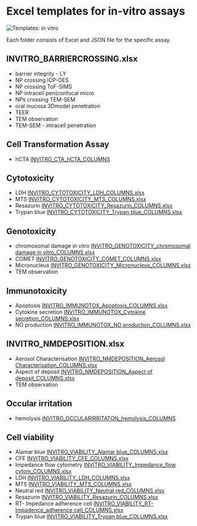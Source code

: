 # Excel templates for in-vitro assays

![Templates: in vitro](./images/templates_INVITRO.png "In-vitro")

Each folder consists of Excel and JSON file for the specific assay. 

##	INVITRO_BARRIERCROSSING.xlsx
*	barrier integrity - LY
*	NP crossing ICP-OES
*	NP crossing ToF-SIMS
*	NP intracell pen(confocal micro
*	NPs crossing TEM-SEM
*	oral mucosa 3Dmodel penetration
*	TEER
*	TEM observation
*	TEM-SEM - intracell penetration

##	Cell Transformation Assay
*	hCTA [INVITRO_CTA_hCTA_COLUMNS](https://github.com/enanomapper/nmdataparser/tree/master/enmconvertor/src/site/resources/templates/INVITRO/CTA)

##	Cytotoxicity
*	LDH [INVITRO_CYTOTOXICITY_LDH_COLUMNS.xlsx](https://github.com/enanomapper/nmdataparser/tree/master/enmconvertor/src/site/resources/templates/INVITRO/CYTOTOXICITY/LDH)
*	MTS [INVITRO_CYTOTOXICITY_MTS_COLUMNS.xlsx](https://github.com/enanomapper/nmdataparser/tree/master/enmconvertor/src/site/resources/templates/INVITRO/CYTOTOXICITY/MTS)
*	Resazurin [INVITRO_CYTOTOXICITY_Resazurin_COLUMNS.xlsx](https://github.com/enanomapper/nmdataparser/tree/master/enmconvertor/src/site/resources/templates/INVITRO/CYTOTOXICITY/RESAZURIN)
*	Trypan blue [INVITRO_CYTOTOXICITY_Trypan blue_COLUMNS.xlsx](https://github.com/enanomapper/nmdataparser/tree/master/enmconvertor/src/site/resources/templates/INVITRO/CYTOTOXICITY/TRYPAN_BLUE)

##	Genotoxicity 
*   chromosomal damage in vitro [INVITRO_GENOTOXICITY_chromosomal damage in vitro_COLUMNS.xlsx](https://github.com/enanomapper/nmdataparser/tree/master/enmconvertor/src/site/resources/templates/INVITRO/GENOTOXICITY/CHROMOSOMAL_DAMAGE)
*	COMET [INVITRO_GENOTOXICITY_COMET_COLUMNS.xlsx](https://github.com/enanomapper/nmdataparser/tree/master/enmconvertor/src/site/resources/templates/INVITRO/GENOTOXICITY/COMET)
*	Micronucleus [INVITRO_GENOTOXICITY_Micronucleus_COLUMNS.xlsx](https://github.com/enanomapper/nmdataparser/tree/master/enmconvertor/src/site/resources/templates/INVITRO/GENOTOXICITY/MICRONUCLEUS)
*	TEM observation

## Immunotoxicity 
*	Apoptosis [INVITRO_IMMUNOTOX_Apoptosis_COLUMNS.xlsx](https://github.com/enanomapper/nmdataparser/tree/master/enmconvertor/src/site/resources/templates/INVITRO/IMMUNOTOX/APOPTOSIS)
*   Cytokine secretion [INVITRO_IMMUNOTOX_Cytokine secretion_COLUMNS.xlsx](https://github.com/enanomapper/nmdataparser/tree/master/enmconvertor/src/site/resources/templates/INVITRO/IMMUNOTOX/CYTOKINE_SECRETION)
*	NO production [INVITRO_IMMUNOTOX_NO production_COLUMNS.xlsx](https://github.com/enanomapper/nmdataparser/tree/master/enmconvertor/src/site/resources/templates/INVITRO/IMMUNOTOX/NITRIC_OXIDE_PRODUCTION)
	
##	INVITRO_NMDEPOSITION.xlsx
*	Aerosol Characterisation [INVITRO_NMDEPOSITION_Aerosol Characterisation_COLUMNS.xlsx](https://github.com/enanomapper/nmdataparser/tree/master/enmconvertor/src/site/resources/templates/INVITRO/NMDEPOSITION)
*	Aspect of deposit [INVITRO_NMDEPOSITION_Aspect of deposit_COLUMNS.xlsx](https://github.com/enanomapper/nmdataparser/tree/master/enmconvertor/src/site/resources/templates/INVITRO/NMDEPOSITION)
*	TEM observation
	
##	Occular irritation
*	hemolysis [INVITRO_OCCULARIRRITATON_hemolysis_COLUMNS](https://github.com/enanomapper/nmdataparser/tree/master/enmconvertor/src/site/resources/templates/INVITRO/OCCULARIRRITATION)
	
##	Cell viability 
*	Alamar blue [INVITRO_VIABILITY_Alamar blue_COLUMNS.xlsx](https://github.com/enanomapper/nmdataparser/tree/master/enmconvertor/src/site/resources/templates/INVITRO/VIABILITY/AlamarBlue)
*	CFE [INVITRO_VIABILITY_CFE_COLUMNS.xlsx](https://github.com/enanomapper/nmdataparser/tree/master/enmconvertor/src/site/resources/templates/INVITRO/VIABILITY/CFE)
*	Impedance flow cytometry [INVITRO_VIABILITY_Impedance_flow cytom_COLUMNS.xlsx](https://github.com/enanomapper/nmdataparser/tree/master/enmconvertor/src/site/resources/templates/INVITRO/VIABILITY/ImpedanceFlowCytometry)
*	LDH [INVITRO_VIABILITY_LDH_COLUMNS.xlsx](https://github.com/enanomapper/nmdataparser/tree/master/enmconvertor/src/site/resources/templates/INVITRO/VIABILITY/LDH)
*	MTS [INVITRO_VIABILITY_MTS_COLUMNS.xlsx](https://github.com/enanomapper/nmdataparser/tree/master/enmconvertor/src/site/resources/templates/INVITRO/VIABILITY/MTS)
*	Neutral red [INVITRO_VIABILITY_Neutral red_COLUMNS.xlsx](https://github.com/enanomapper/nmdataparser/tree/master/enmconvertor/src/site/resources/templates/INVITRO/VIABILITY/NeutralRed)
*	Resazurin [INVITRO_VIABILITY_Resazurin_COLUMNS.xlsx](https://github.com/enanomapper/nmdataparser/tree/master/enmconvertor/src/site/resources/templates/INVITRO/VIABILITY/Resazurin)
*	RT- Impedance adherence cell [INVITRO_VIABILITY_RT- Impadence_adherence cell_COLUMNS.xlsx](https://github.com/enanomapper/nmdataparser/tree/master/enmconvertor/src/site/resources/templates/INVITRO/VIABILITY/RTImpedanceAdherenceCell)
*	Trypan blue [INVITRO_VIABILITY_Trypan blue_COLUMNS.xlsx](https://github.com/enanomapper/nmdataparser/tree/master/enmconvertor/src/site/resources/templates/INVITRO/VIABILITY/TrypanBlue)
